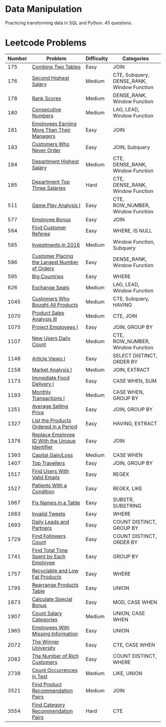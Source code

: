 # Data Manipulation

Practicing transforming data in SQL and Python. 45 questions.

# Leetcode Problems

| Number  | Problem | Difficulty | Categories |
| ------ | ------------- | ------------- | ------------- | 
| 175 | [Combine Two Tables](https://github.com/atamalu123/data_manipulation_practice/blob/main/leetcode/175-Combine-Two-Tables.md) | Easy | JOIN |
| 176 | [Second Highest Salary](https://github.com/atamalu123/data_manipulation_practice/blob/main/leetcode/176-Second-Highest-Salary.md) | Medium | CTE, Subquery, DENSE_RANK, Window Function |
| 178 | [Rank Scores](https://github.com/atamalu123/data_manipulation_practice/blob/main/leetcode/178-Rank-Scores.md) | Medium | DENSE_RANK, Window Function |
| 180 | [Consecutive Numbers](https://github.com/atamalu123/data_manipulation_practice/blob/main/leetcode/180-Consecutive-Numbers.md) | Medium | LAG, LEAD, Window Function |
| 181 | [Employees Earning More Than Their Managers](https://github.com/atamalu123/data_manipulation_practice/blob/main/leetcode/181-Employees-Earning-More-Than-Their-Managers.md) | Easy | JOIN |
| 183 | [Customers Who Never Order](https://github.com/atamalu123/data_manipulation_practice/blob/main/leetcode/183-Customers-Who-Never-Order.md) | Easy | JOIN, Subquery |
| 184 | [Department Highest Salary](https://github.com/atamalu123/data_manipulation_practice/blob/main/leetcode/184-Department-Highest-Salary.md) | Medium | CTE, DENSE_RANK, Window Function |
| 185 | [Department Top Three Salaries](https://github.com/atamalu123/data_manipulation_practice/blob/main/leetcode/185-Department-Top-Three-Salaries.md) | Hard | CTE, DENSE_RANK, Window Function |
| 511 | [Game Play Analysis I](https://github.com/atamalu123/data_manipulation_practice/blob/main/leetcode/511-Game-Play-Analysis-I.md) | Easy | CTE, ROW_NUMBER, Window Function |
| 577 | [Employee Bonus](https://github.com/atamalu123/data_manipulation_practice/blob/main/leetcode/577-Employee-Bonus.md) | Easy | JOIN |
| 584 | [Find Customer Referee](https://github.com/atamalu123/data_manipulation_practice/blob/main/leetcode/584-Find-Customer-Referee.md) | Easy | WHERE, IS NULL |
| 585 | [Investments in 2016](https://github.com/atamalu123/data_manipulation_practice/blob/main/leetcode/585-Investments-In-2016.md) | Medium | Window Function, Subquery |
| 586 | [Customer Placing the Largest Number of Orders](https://github.com/atamalu123/data_manipulation_practice/blob/main/leetcode/586-Customer-Placing-The-Largest-Number-Of-Orders.md) | Easy | DENSE_RANK, Window Function |
| 595 | [Big Countries](https://github.com/atamalu123/data_manipulation_practice/blob/main/leetcode/595-Big-Countries.md)  | Easy | WHERE |
| 626 | [Exchange Seats](https://github.com/atamalu123/data_manipulation_practice/blob/main/leetcode/626-Exchange-Seats.md) | Medium | LAG, LEAD, Window Function |
| 1045 | [Customers Who Bought All Products](https://github.com/atamalu123/data_manipulation_practice/blob/main/leetcode/1045-Customers-Who-Bought-All-Products.md) | Medium | CTE, Subquery, HAVING |
| 1070 | [Product Sales Analysis III](https://github.com/atamalu123/data_manipulation_practice/blob/main/leetcode/1070-Product-Sales-Analysis-III.md) | Medium | CTE, JOIN |
| 1075 | [Project Employees I](https://github.com/atamalu123/data_manipulation_practice/blob/main/leetcode/1075-Project-Employees-I.md) | Easy | JOIN, GROUP BY |
| 1107 | [New Users Daily Count](https://github.com/atamalu123/data_manipulation_practice/blob/main/leetcode/1107-New-Users-Daily-Count.md) | Medium | CTE, ROW_NUMBER, Window Function |
| 1148 | [Article Views I](https://github.com/atamalu123/data_manipulation_practice/blob/main/leetcode/1148-Article-Views-I.md) | Easy | SELECT DISTINCT, ORDER BY |
| 1158 | [Market Analysis I](https://github.com/atamalu123/data_manipulation_practice/blob/main/leetcode/1158-Market-Analysis-I.md) | Medium | JOIN, EXTRACT |
| 1173 | [Immediate Food Delivery I](https://github.com/atamalu123/data_manipulation_practice/blob/main/leetcode/1173-Immediate-Food-Delivery-I.md) | Easy | CASE WHEN, SUM |
| 1193 | [Monthly Transactions I](https://github.com/atamalu123/data_manipulation_practice/blob/main/leetcode/1193-Monthly-Transactions-I.md) | Medium | CASE WHEN, GROUP BY |
| 1251 | [Average Selling Price](https://github.com/atamalu123/data_manipulation_practice/blob/main/leetcode/1251-Average-Selling-Price.md) | Easy | JOIN, GROUP BY |
| 1327 | [List the Products Ordered in a Period](https://github.com/atamalu123/data_manipulation_practice/blob/main/leetcode/1327-List-The-Products-Ordered-In-A-Period.md) | Easy | HAVING, EXTRACT |
| 1378 | [Replace Employee ID With the Unique Identifier](https://github.com/atamalu123/data_manipulation_practice/blob/main/leetcode/1378-Replace-Employee-Id-With-The-Unique-Identifier.md) | Easy | JOIN |
| 1393 | [Capital Gain/Loss](https://github.com/atamalu123/data_manipulation_practice/blob/main/leetcode/1393-Capital-Gain-Loss.md) | Medium | CASE WHEN |
| 1407 | [Top Travellers](https://github.com/atamalu123/data_manipulation_practice/blob/main/leetcode/1407-Top-Travellers.md) | Easy | JOIN, GROUP BY |
| 1517 | [Find Users With Valid Emails](https://github.com/atamalu123/data_manipulation_practice/blob/main/leetcode/1517-Find-Users-With-Valid-Emails.md) | Easy | REGEX |
| 1527 | [Patients With a Condition](https://github.com/atamalu123/data_manipulation_practice/blob/main/leetcode/1527-Patients-With-a-Condition.md) | Easy | REGEX, LIKE |
| 1667 | [Fix Names in a Table](https://github.com/atamalu123/data_manipulation_practice/blob/main/leetcode/1667-Fix-Names-in-a-Table.md) | Easy | SUBSTR, SUBSTRING |
| 1683 | [Invalid Tweets](https://github.com/atamalu123/data_manipulation_practice/blob/main/leetcode/1683-Invalid-Tweets.md) | Easy | WHERE |
| 1693 | [Daily Leads and Partners](https://github.com/atamalu123/data_manipulation_practice/blob/main/leetcode/1693-Daily-Leads-And-Partners.md) | Easy | COUNT DISTINCT, GROUP BY |
| 1729 | [Find Followers Count](https://github.com/atamalu123/data_manipulation_practice/blob/main/leetcode/1729-Find-Followers-Count.md) | Easy | COUNT DISTINCT, ORDER BY |
| 1741 | [Find Total Time Spent by Each Employee](https://github.com/atamalu123/data_manipulation_practice/blob/main/leetcode/1741-Find-Total-Time-Spent-By-Each-Employee.md) | Easy | GROUP BY |
| 1757 | [Recyclable and Low Fat Products](https://github.com/atamalu123/data_manipulation_practice/blob/main/leetcode/1757-Recyclable-and-Low-Fat-Products.md)  | Easy | WHERE |
| 1795 | [Rearrange Products Table](https://github.com/atamalu123/data_manipulation_practice/blob/main/leetcode/1795-Rearrange-Products-Table.md) | Easy | UNION |
| 1873 | [Calculate Special Bonus](https://github.com/atamalu123/data_manipulation_practice/blob/main/leetcode/1873-Calculate-Special-Bonus.md) | Easy | MOD, CASE WHEN |
| 1907 | [Count Salary Categories](https://github.com/atamalu123/data_manipulation_practice/blob/main/leetcode/1907-Count-Salary-Categories.md) | Medium | UNION, CASE WHEN |
| 1965 | [Employees With Missing Information](https://github.com/atamalu123/data_manipulation_practice/blob/main/leetcode/1965-Employees-With-Missing-Information.md) | Easy | UNION |
| 2072 | [The Winner University](https://leetcode.com/problems/the-winner-university/solutions/7167016/case-when-and-ctes-by-atamalu123-re3k/) | Easy | CTE, CASE WHEN |
| 2082 | [The Number of Rich Customers](https://github.com/atamalu123/data_manipulation_practice/blob/main/leetcode/2082-The-Number-of-Rich-Customers.md) | Easy | COUNT DISTINCT, WHERE |
| 2738 | [Count Occurrences in Text](https://github.com/atamalu123/data_manipulation_practice/blob/main/leetcode/2738-Count-Occurrences-in-Text.md) | Medium | LIKE, UNION |
| 3521 | [Find Product Recommendation Pairs](https://github.com/atamalu123/data_manipulation_practice/blob/main/leetcode/3521-Find-Product-Recommendation-Pairs.md) | Medium | JOIN |
| 3554 | [Find Category Recommendation Pairs](https://github.com/atamalu123/data_manipulation_practice/blob/main/leetcode/3554-Find-Category-Recommendation-Pairs.md) | Hard | CTE |


